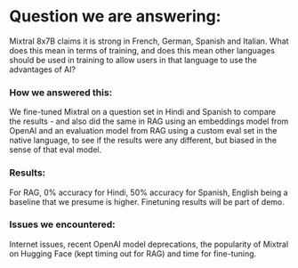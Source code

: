 # Question we are answering:
Mixtral 8x7B claims it is strong in French, German, Spanish and Italian.  What does this mean in terms of training, and does this mean other languages should be used in training to allow users in that language to use the advantages of AI?

### How we answered this:
We fine-tuned Mixtral on a question set in Hindi and Spanish to compare the results - and also did the same in RAG using an embeddings model from OpenAI and an evaluation model from RAG using a custom eval set in the native language, to see if the results were any different, but biased in the sense of that eval model.

### Results:
For RAG, 0% accuracy for Hindi, 50% accuracy for Spanish, English being a baseline that we presume is higher.  Finetuning results will be part of demo.

### Issues we encountered:
Internet issues, recent OpenAI model deprecations, the popularity of Mixtral on Hugging Face (kept timing out for RAG) and time for fine-tuning.

